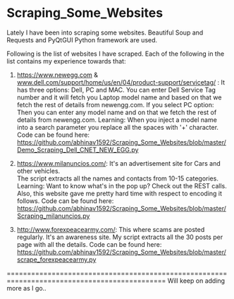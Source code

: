 # Scraping_Some_Websites
Lately I have been into scraping some websites. Beautiful Soup and Requests and PyQtGUI Python framework are used.

Following is the list of websites I have scraped. Each of the following in the list contains my experience towards that:

1. https://www.newegg.com & www.dell.com/support/home/us/en/04/product-support/servicetag/ : 
   It has three options: Dell, PC and MAC.
   You can enter Dell Service Tag number and it will fetch you Laptop model name and based on that we fetch the rest of details from newengg.com.
   If you select PC option: Then you can enter any model name and on that we fetch the rest of details from newengg.com.
   Learning: When you inject a model name into a search parameter you replace all the spaces with '+' character.
   Code can be found here: https://github.com/abhinav1592/Scraping_Some_Websites/blob/master/Demo_Scraping_Dell_CNET_NEW_EGG.py
   
2. https://www.milanuncios.com/: It's an advertisement site for Cars and other vehicles.       
   The script extracts all the names and contacts from 10-15 categories.
   Learning: Want to know what's in the pop up? Check out the REST calls. Also, this website gave me pretty hard time with respect to encoding
   it follows.
   Code can be found here: https://github.com/abhinav1592/Scraping_Some_Websites/blob/master/Scraping_milanuncios.py 

3. http://www.forexpeacearmy.com/: This where scams are posted regularly. It's an awareness site.
   My script extracts all the 30 posts per page with all the details.
   Code can be found here: https://github.com/abhinav1592/Scraping_Some_Websites/blob/master/scrape_forexpeacearmy.py
   
=============================================================================================
Will keep on adding more as I go..
   
